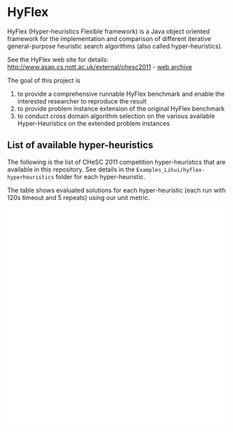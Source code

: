 # HyFlex
HyFlex (Hyper-heuristics Flexible framework) is a Java object oriented framework for the implementation and comparison of different iterative general-purpose heuristic search algorithms (also called hyper-heuristics).

See the HyFlex web site for details: http://www.asap.cs.nott.ac.uk/external/chesc2011 - [web archive](https://web.archive.org/web/20210518021139/http://www.asap.cs.nott.ac.uk/external/chesc2011/)

The goal of this project is
1. to provide a comprehensive runnable HyFlex benchmark and enable the interested researcher to reproduce the result
1. to provide problem instance extension of the original HyFlex benchmark
2. to conduct cross domain algorithm selection on the various available Hyper-Heuristics on the extended problem instances

## List of available hyper-heuristics
The following is the list of CHeSC 2011 competition hyper-heuristics that are available in this repository. See details in the `Examples_Lihui/hyflex-hyperheuristics` folder for each hyper-heuristic.

The table shows evaluated solutions for each hyper-heuristic (each run with 120s timeout and 5 repeats) using our unit metric.

![Hyper-heuristics](hyflex-hyperheuristics/heatmap_120_5.svg)
